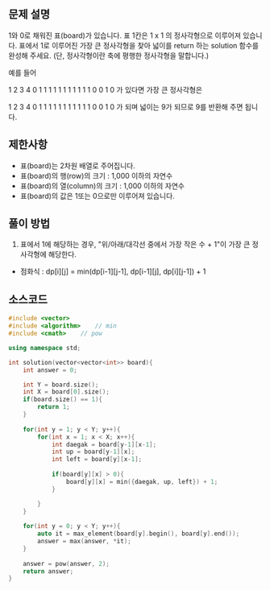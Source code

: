 ## 문제 설명
1와 0로 채워진 표(board)가 있습니다. 표 1칸은 1 x 1 의 정사각형으로 이루어져 있습니다. 표에서 1로 이루어진 가장 큰 정사각형을 찾아 넓이를 return 하는 solution 함수를 완성해 주세요. (단, 정사각형이란 축에 평행한 정사각형을 말합니다.)

예를 들어

1	2	3	4
0	1	1	1
1	1	1	1
1	1	1	1
0	0	1	0
가 있다면 가장 큰 정사각형은

1	2	3	4
0	1	1	1
1	1	1	1
1	1	1	1
0	0	1	0
가 되며 넓이는 9가 되므로 9를 반환해 주면 됩니다.


## 제한사항
- 표(board)는 2차원 배열로 주어집니다.
- 표(board)의 행(row)의 크기 : 1,000 이하의 자연수
- 표(board)의 열(column)의 크기 : 1,000 이하의 자연수
- 표(board)의 값은 1또는 0으로만 이루어져 있습니다.


## 풀이 방법
1. 표에서 1에 해당하는 경우, "위/아래/대각선 중에서 가장 작은 수 + 1"이 가장 큰 정사각형에 해당한다.
  - 점화식 : dp[i][j] = min(dp[i-1][j-1], dp[i-1][j], dp[i][j-1]) + 1 


## 소스코드
```c++
#include <vector>
#include <algorithm>    // min
#include <cmath>    // pow

using namespace std;

int solution(vector<vector<int>> board){
    int answer = 0;

    int Y = board.size();
    int X = board[0].size();
    if(board.size() == 1){
        return 1;
    }
    
    for(int y = 1; y < Y; y++){
        for(int x = 1; x < X; x++){
            int daegak = board[y-1][x-1];
            int up = board[y-1][x];
            int left = board[y][x-1];
            
            if(board[y][x] > 0){
                board[y][x] = min({daegak, up, left}) + 1;
            }

        }
    }
    
    for(int y = 0; y < Y; y++){
        auto it = max_element(board[y].begin(), board[y].end());
        answer = max(answer, *it);
    }
    
    answer = pow(answer, 2);
    return answer;
}
```